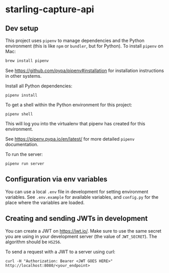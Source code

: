 # starling-capture-api

## Dev setup

This project uses `pipenv` to manage dependencies and the Python environment (this is like `npm` or `bundler`, but for Python). To install `pipenv` on Mac:
```bash
brew install pipenv
```

See https://github.com/pypa/pipenv#installation for installation instructions in other systems.

Install all Python dependencies:
 ```
 pipenv install
 ```

To get a shell within the Python environment for this project:
```
pipenv shell
```
This will log you into the virtualenv that pipenv has created for this environment.

See https://pipenv.pypa.io/en/latest/ for more detailed `pipenv` documentation.

To run the server:
```
pipenv run server
```

## Configuration via env variables

You can use a local `.env` file in development for setting environment variables. See `.env.example` for available variables, and `config.py` for the place where the variables are loaded.

## Creating and sending JWTs in development

You can create a JWT on https://jwt.io/. Make sure to use the same secret you are using in your development server (the value of `JWT_SECRET`). The algorithm should be `HS256`.

To send a request with a JWT to a server using curl:

```
curl -H "Authorization: Bearer <JWT GOES HERE>" http://localhost:8080/<your_endpoint>
```
